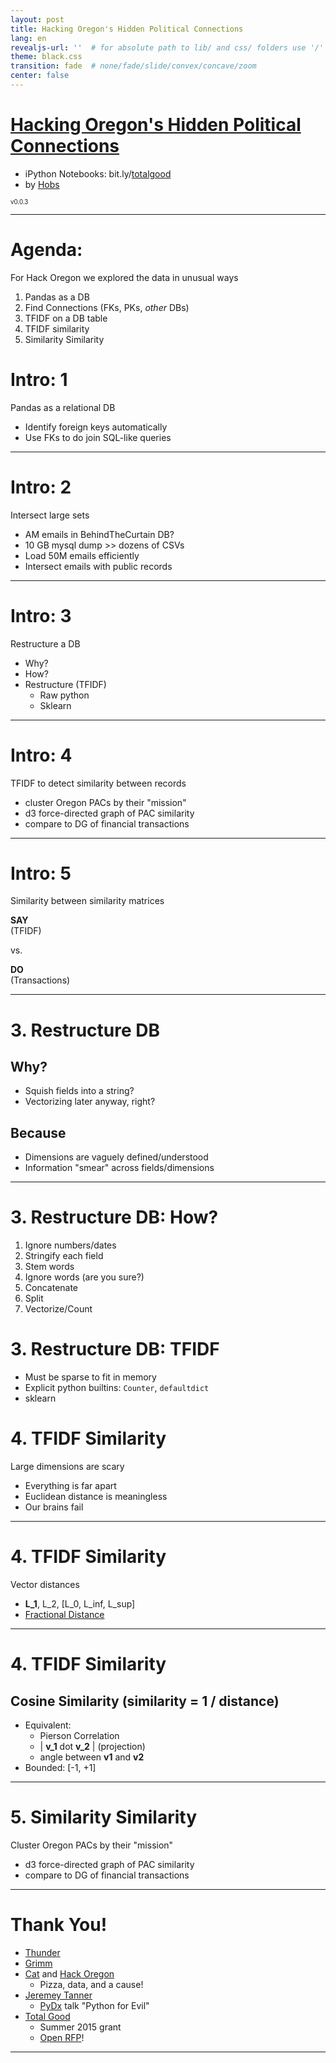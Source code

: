 ```yaml
---
layout: post
title: Hacking Oregon's Hidden Political Connections
lang: en
revealjs-url: ''  # for absolute path to lib/ and css/ folders use '/'
theme: black.css
transition: fade  # none/fade/slide/convex/concave/zoom
center: false
---
```


# [Hacking Oregon's Hidden Political Connections](http://totalgood.github.io/talks/2015-10-27-Hacking-Oregon-Hidden-Political-Connections.html)

- iPython Notebooks: bit.ly/[totalgood](https://github.com/totalgood/hackor/tree/master/data/)
- by [Hobs](mailto:hobs@totalgood.com?Subject=Hack%20Oregon)


<sub><sup>v0.0.3</sup></sub>

---

# Agenda:

For Hack Oregon we explored the data in unusual ways

1. Pandas as a DB
2. Find Connections (FKs, PKs, *other* DBs)
3. TFIDF on a DB table
4. TFIDF similarity
5. Similarity Similarity

# Intro: 1

Pandas as a relational DB

- Identify foreign keys automatically
- Use FKs to do join SQL-like queries

---

# Intro: 2

Intersect large sets

- AM emails in BehindTheCurtain DB?
- 10 GB mysql dump >> dozens of CSVs
- Load 50M emails efficiently
- Intersect emails with public records

---

# Intro: 3

Restructure a DB

- Why?
- How?
- Restructure (TFIDF)
    - Raw python
    - Sklearn

---

# Intro: 4

TFIDF to detect similarity between records

- cluster Oregon PACs by their "mission"
- d3 force-directed graph of PAC similarity
- compare to DG of financial transactions

---

# Intro: 5

Similarity between similarity matrices

**SAY**  
(TFIDF)

vs.

**DO**  
(Transactions)

---

# 3. Restructure DB

## Why?

- Squish fields into a string?
- Vectorizing later anyway, right?

## Because

- Dimensions are vaguely defined/understood
- Information "smear" across fields/dimensions

---

# 3. Restructure DB: How?

1. Ignore numbers/dates
2. Stringify each field
3. Stem words
4. Ignore words (are you sure?)
5. Concatenate
6. Split
7. Vectorize/Count

# 3. Restructure DB: TFIDF

- Must be sparse to fit in memory
- Explicit python builtins: `Counter`, `defaultdict`
- sklearn

# 4. TFIDF Similarity

Large dimensions are scary

- Everything is far apart
- Euclidean distance is meaningless
- Our brains fail

---

# 4. TFIDF Similarity

Vector distances

- **L_1**, L_2, [L_0,  L_inf, L_sup]
- [Fractional Distance](http://citeseer.ist.psu.edu/viewdoc/download?doi=10.1.1.23.7409&rep=rep1&type=pdf)

---

# 4. TFIDF Similarity

## Cosine Similarity (similarity = 1 / distance)

- Equivalent:
    - Pierson Correlation
    - | **v_1** dot **v_2** | (projection)
    - angle between **v1** and **v2**
- Bounded: [-1, +1]

---

# 5. Similarity Similarity

Cluster Oregon PACs by their "mission"

- d3 force-directed graph of PAC similarity
- compare to DG of financial transactions

---

# Thank You!

- [Thunder](http://github.com/ThunderShiviah)
- [Grimm](https://github.com/TheGrimmScientist)
- [Cat](https://github.com/catnik/) and [Hack Oregon](http://hackoregon.org)
    - Pizza, data, and a cause!
- [Jeremey Tanner](http://jeremytanner.com/)
    - [PyDx](pydx.org) talk "Python for Evil"
- [Total Good](http://totalgood.com)
    - Summer 2015 grant
    - [Open RFP](http://totalgood.com/blog/invitation-for-machine-intelligence-grant-proposals-winter-2016/)!

---


